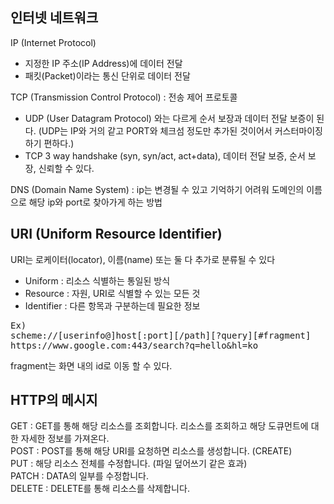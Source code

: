 ## 인터넷 네트워크<br>
IP (Internet Protocol)
* 지정한 IP 주소(IP Address)에 데이터 전달
* 패킷(Packet)이라는 통신 단위로 데이터 전달   

TCP (Transmission Control Protocol) : 전송 제어 프로토콜
* UDP (User Datagram Protocol) 와는 다르게 순서 보장과 데이터 전달 보증이 된다. (UDP는 IP와 거의 같고 PORT와 체크섬 정도만 추가된 것이어서 커스터마이징 하기 편하다.)
* TCP 3 way handshake (syn, syn/act, act+data), 데이터 전달 보증, 순서 보장, 신뢰할 수 있다.   

DNS (Domain Name System) : ip는 변경될 수 있고 기억하기 어려워 도메인의 이름으로 해당 ip와 port로 찾아가게 하는 방법

## URI (Uniform Resource Identifier)<br>
URI는 로케이터(locator), 이름(name) 또는 둘 다 추가로 분류될 수 있다
- Uniform : 리소스 식별하는 통일된 방식
- Resource : 자원, URI로 식별할 수 있는 모든 것
- Identifier : 다른 항목과 구분하는데 필요한 정보
<pre>
Ex)
scheme://[userinfo@]host[:port][/path][?query][#fragment]
https://www.google.com:443/search?q=hello&hl=ko
</pre>
fragment는 화면 내의 id로 이동 할 수 있다.

## HTTP의 메시지   
GET : GET를 통해 해당 리소스를 조회합니다. 리소스를 조회하고 해당 도큐먼트에 대한 자세한 정보를 가져온다.   
POST : POST를 통해 해당 URI를 요청하면 리소스를 생성합니다. (CREATE)   
PUT : 해당 리소스 전체를 수정합니다. (파일 덮어쓰기 같은 효과)   
PATCH : DATA의 일부를 수정합니다.   
DELETE : 	DELETE를 통해 리소스를 삭제합니다.   
